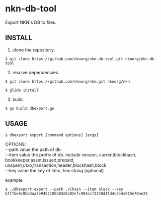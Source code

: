 # nkn-db-tool

Export NKN's DB to files.

## INSTALL

1. clone the repository.

```
$ git clone https://github.com/nknorg/nkn-db-tool.git nknorg/nkn-db-tool
```

2. resolve dependencies.

```
$ git clone https://github.com/nknorg/nkn.git nknorg/nkn

$ glide install
```	

3. build.

```
$ go build dbexport.go
```

## USAGE

```
$ dbexport export [command options] [args]
```

OPTIONS:  
   --path value  the path of db  
   --item value  the prefix of db. include version, currentblockhash, bookkeeper,asset,issued,prepaid, unspent,utxo,transaction,header,blockhash,block  
   --key value   the key of item, hex string (optional)  

example

```
$ ./dbexport export --path ./Chain --item block --key bfffbe0c0be3aa7e9452180b03d0c82efc904acf2348d4fd4c2e4a915e70ae28
```
